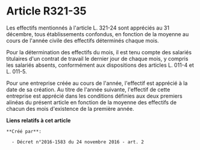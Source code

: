 # Article R321-35

Les effectifs mentionnés à l'article L. 321-24 sont appréciés au 31 décembre, tous établissements confondus, en fonction de
la moyenne au cours de l'année civile des effectifs déterminés chaque mois.

Pour la détermination des effectifs du mois, il est tenu compte des salariés titulaires d'un contrat de travail le dernier
jour de chaque mois, y compris les salariés absents, conformément aux dispositions des articles L. 011-4 et L. 011-5.

Pour une entreprise créée au cours de l'année, l'effectif est apprécié à la date de sa création. Au titre de l'année
suivante, l'effectif de cette entreprise est apprécié dans les conditions définies aux deux premiers alinéas du présent
article en fonction de la moyenne des effectifs de chacun des mois d'existence de la première année.

**Liens relatifs à cet article**

	**Créé par**:

	  - Décret n°2016-1583 du 24 novembre 2016 - art. 2
